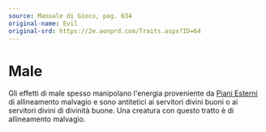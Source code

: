 ```yaml
---
source: Manuale di Gioco, pag. 634
original-name: Evil
original-srd: https://2e.aonprd.com/Traits.aspx?ID=64
---
```


# Male

Gli effetti di male spesso manipolano l'energia proveniente da
[Piani Esterni](/piani/piani-esterni) di allineamento malvagio e sono antitetici
ai servitori divini buoni o ai servitori divini di divinità buone. Una creatura
con questo tratto è di allineamento malvagio.
